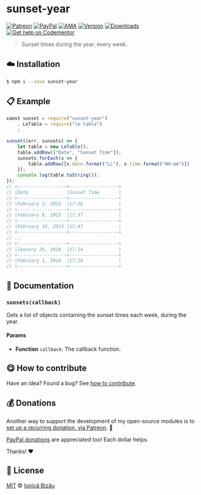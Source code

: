 
# sunset-year

 [![Patreon](https://img.shields.io/badge/Support%20me%20on-Patreon-%23e6461a.svg)][patreon] [![PayPal](https://img.shields.io/badge/%24-paypal-f39c12.svg)][paypal-donations] [![AMA](https://img.shields.io/badge/ask%20me-anything-1abc9c.svg)](https://github.com/IonicaBizau/ama) [![Version](https://img.shields.io/npm/v/sunset-year.svg)](https://www.npmjs.com/package/sunset-year) [![Downloads](https://img.shields.io/npm/dt/sunset-year.svg)](https://www.npmjs.com/package/sunset-year) [![Get help on Codementor](https://cdn.codementor.io/badges/get_help_github.svg)](https://www.codementor.io/johnnyb?utm_source=github&utm_medium=button&utm_term=johnnyb&utm_campaign=github)

> Sunset times during the year, every week.

## :cloud: Installation

```sh
$ npm i --save sunset-year
```


## :clipboard: Example



```js
const sunset = require("sunset-year")
    , LeTable = require("le-table")
    ;

sunset((err, sunsets) => {
    let table = new LeTable();
    table.addRow(["Date", "Sunset Time"]);
    sunsets.forEach(x => {
        table.addRow([x.date.format("LL"), x.time.format("HH:mm")])
    });
    console.log(table.toString());
});
// +------------------+------------------+
// |Date              |Sunset Time       |
// +------------------+------------------+
// |February 2, 2015  |17:26             |
// +------------------+------------------+
// |February 9, 2015  |17:37             |
// +------------------+------------------+
// |February 16, 2015 |17:47             |
// +------------------+------------------+
// ...
// +------------------+------------------+
// |January 25, 2016  |17:14             |
// +------------------+------------------+
// |February 1, 2016  |17:24             |
// +------------------+------------------+
```

## :memo: Documentation


### `sunsets(callback)`
Gets a list of objects containing the sunset times each week, during the year.

#### Params
- **Function** `callback`: The callback function.



## :yum: How to contribute
Have an idea? Found a bug? See [how to contribute][contributing].


## :moneybag: Donations

Another way to support the development of my open-source modules is
to [set up a recurring donation, via Patreon][patreon]. :rocket:

[PayPal donations][paypal-donations] are appreciated too! Each dollar helps.

Thanks! :heart:


## :scroll: License

[MIT][license] © [Ionică Bizău][website]

[patreon]: https://www.patreon.com/ionicabizau
[paypal-donations]: https://www.paypal.com/cgi-bin/webscr?cmd=_s-xclick&hosted_button_id=RVXDDLKKLQRJW
[donate-now]: http://i.imgur.com/6cMbHOC.png

[license]: http://showalicense.com/?fullname=Ionic%C4%83%20Biz%C4%83u%20%3Cbizauionica%40gmail.com%3E%20(http%3A%2F%2Fionicabizau.net)&year=2016#license-mit
[website]: http://ionicabizau.net
[contributing]: /CONTRIBUTING.md
[docs]: /DOCUMENTATION.md
